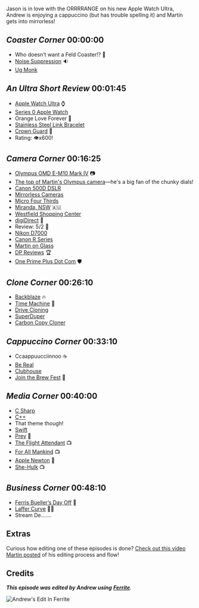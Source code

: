 Jason is in love with the ORRRRANGE on his new Apple Watch Ultra, Andrew is enjoying a cappuccino (but has trouble spelling it) and Martin gets into mirrorless!

## _Coaster Corner_ 00:00:00

- Who doesn’t want a Feld Coaster!? 🤯
- [Noise Suppression](https://en.wikipedia.org/wiki/Active_noise_control) 🔉
- [Ug Monk](https://ugmonk.com/)

## _An Ultra Short Review_ 00:01:45

- [Apple Watch Ultra](https://www.apple.com/apple-watch-ultra/) ⌚️
- [Series 0 Apple Watch](https://en.wikipedia.org/wiki/Apple_Watch#First_generation)
- Orange Love Forever 🧡
- [Stainless Steel Link Bracelet](https://www.apple.com/shop/product/MUHJ2AM/A/38mm-silver-link-bracelet?fnode=99104bf9f20efd6dbb72533f85f8aad166284c472031f6255dd70aa4268f980afb3a1583dcefed543ce8d1af35497997bfbd5a636941f832616e6e68e92053abbd66b566f0757344fc30e3e1b3b09256)
- [Crown Guard](https://www.watchreport.com/watchpedia/crown-guard/) 👑
- Rating: 👁️x600!

## _Camera Corner_ 00:16:25

- [Olympus OMD E-M10 Mark IV](https://getolympus.com/us/en/e-m10-mark-iv.html) 📷️
- [The top of Martin's Olympus camera](https://feldnotes.com/uploads/2022/209601ca01.jpg)—he's a big fan of the chunky dials!
- [Canon 500D DSLR](https://en.wikipedia.org/wiki/Canon_EOS_500D)
- [Mirrorless Cameras](https://en.wikipedia.org/wiki/Mirrorless_camera)
- [Micro Four Thirds](https://en.wikipedia.org/wiki/Micro_Four_Thirds_system)
- [Miranda, NSW](https://en.wikipedia.org/wiki/Miranda%2C_New_South_Wales) 🇦🇺
- [Westfield Shopping Center](https://www.westfield.com.au/miranda)
- [digiDirect](https://www.digidirect.com.au/) 🏬
- Review: 5/2 🦶
- [Nikon D7000](https://www.nikonusa.com/en/nikon-products/product-archive/dslr-cameras/d7000.html)
- [Canon R Series](https://www.usa.canon.com/cameras/eos-r-system)
- [Martin on Glass](https://glass.photo/martinfeld/)
- [DP Reviews](https://www.dpreview.com/) 🏆️
- [One Prime Plus Dot Com](https://oneprimeplus.com) 🛡️

## _Clone Corner_ 00:26:10

- [Backblaze](https://www.backblaze.com/) 🔥
- [Time Machine](https://support.apple.com/en-us/HT201250) 🔄
- [Drive Cloning](https://hddfaqs.com/what-is-cloning-a-hard-drive-and-how-does-one-go-about-doing-it/)
- [SuperDuper](https://shirt-pocket.com/SuperDuper/SuperDuperDescription.html)
- [Carbon Copy Cloner](https://bombich.com/download)

## _Cappuccino Corner_ 00:33:10

- Ccaappuucciinnoo ☕️
- [Be Real](https://bereal.com/en)
- [Clubhouse](https://www.clubhouse.com/)
- [Join the Brew Fest](https://join.capp.fm/R6HbbBiZkQ8) 🎉

## _Media Corner_ 00:40:00

- [C Sharp](https://en.wikipedia.org/wiki/C_Sharp_(programming_language))
- [C++](https://en.wikipedia.org/wiki/C%2B%2B)
- That theme though!
- [Swift](https://www.apple.com/swift/)
- [Prey](https://www.themoviedb.org/movie/766507-prey) 🎥
- [The Flight Attendant](https://www.themoviedb.org/tv/93287-the-flight-attendant) 📺️
- [For All Mankind](https://www.themoviedb.org/tv/87917-for-all-mankind) 📺️
- [Apple Newton](https://en.wikipedia.org/wiki/Apple_Newton) 📱
- [She-Hulk](https://www.themoviedb.org/tv/92783-she-hulk-attorney-at-law) 📺️

## _Business Corner_ 00:48:10

- [Ferris Bueller’s Day Off](https://www.themoviedb.org/movie/9377-ferris-bueller-s-day-off) 🚗
- [Laffer Curve](https://en.wikipedia.org/wiki/Laffer_curve) 🤷‍♂️
- Stream De…….



## Extras

Curious how editing one of these episodes is done? [Check out this video Martin posted](https://www.youtube.com/watch?v=eMSRXU3_Cvo) of his editing process and flow!


## Credits

**_This episode was edited by Andrew using_** [**_Ferrite_**](https://www.wooji-juice.com/products/ferrite).

![Andrew's Edit In Ferrite](https://cdn.hemisphericviews.com/Hemispheric%20Views%20Episode%20068%20Edit.png)
